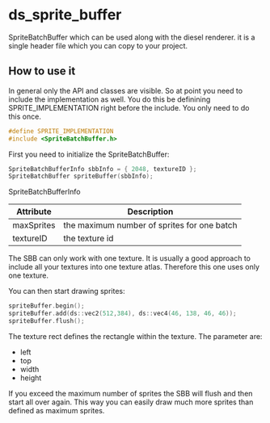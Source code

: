 # ds_sprite_buffer

SpriteBatchBuffer which can be used along with the diesel renderer. it is a single header file which you
can copy to your project. 

## How to use it

In general only the API and classes are visible. So at point you need to include the implementation as well.
You do this be definining SPRITE_IMPLEMENTATION right before the include. You only need to do this once.

```c
#define SPRITE_IMPLEMENTATION
#include <SpriteBatchBuffer.h>
```

First you need to initialize the SpriteBatchBuffer:

```c
SpriteBatchBufferInfo sbbInfo = { 2048, textureID };
SpriteBatchBuffer spriteBuffer(sbbInfo);
```

SpriteBatchBufferInfo

| Attribute   | Description                                 |
| ----------- |---------------------------------------------|
| maxSprites  | the maximum number of sprites for one batch |
| textureID   | the texture id                              |

The SBB can only work with one texture. It is usually a good approach to include all your textures
into one texture atlas. Therefore this one uses only one texture.

You can then start drawing sprites:

```c
spriteBuffer.begin();
spriteBuffer.add(ds::vec2(512,384), ds::vec4(46, 138, 46, 46));
spriteBuffer.flush();
```

The texture rect defines the rectangle within the texture. The parameter are:

- left
- top
- width
- height

If you exceed the maximum number of sprites the SBB will flush and then start all over again.
This way you can easily draw much more sprites than defined as maximum sprites.